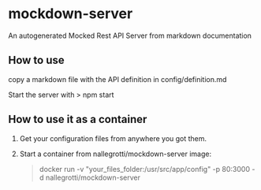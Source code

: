 # mockdown-server
An autogenerated Mocked Rest API Server from markdown documentation 


## How to use

copy a markdown file with the API definition in config/definition.md

Start the server with
	> npm start
	
## How to use it as a container

1. Get your configuration files from anywhere you got them.
2. Start a container from nallegrotti/mockdown-server image:
	
	> docker run -v "your_files_folder:/usr/src/app/config" -p 80:3000 -d nallegrotti/mockdown-server
